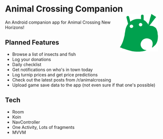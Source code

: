 # Animal Crossing Companion  <img src="app/src/main/res/drawable-v24/animal_crossing_android.png" width="125" height="125" align="right"> 

An Android companion app for Animal Crossing New Horizons!

## Planned Features
* Browse a list of insects and fish 
* Log your donations
* Daily checklist
* Get notifications on who's in town today
* Log turnip prices and get price predictions
* Check out the latest posts from /r/animalcrossing
* Upload game save data to the app (not even sure if that one's possible)

## Tech
* Room
* Koin
* NavController
* One Activity, Lots of fragments
* MVVM
